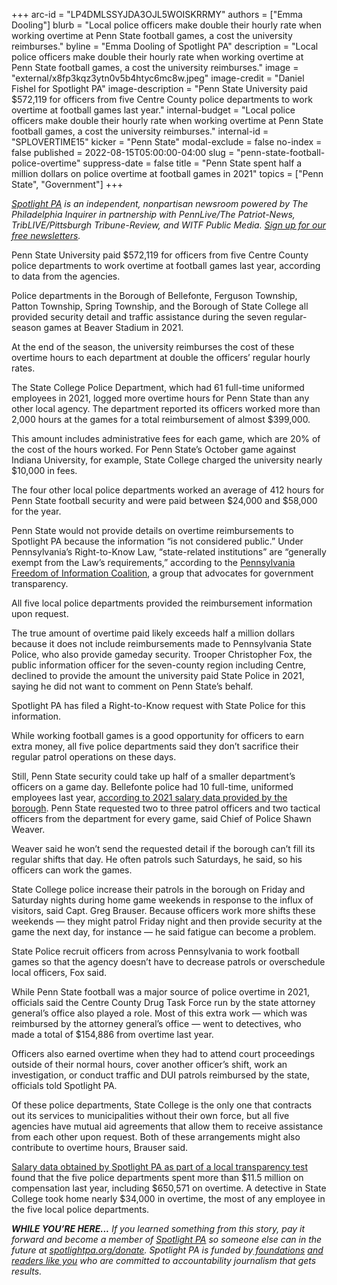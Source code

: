 +++
arc-id = "LP4DMLSSYJDA3OJL5WOISKRRMY"
authors = ["Emma Dooling"]
blurb = "Local police officers make double their hourly rate when working overtime at Penn State football games, a cost the university reimburses."
byline = "Emma Dooling of Spotlight PA"
description = "Local police officers make double their hourly rate when working overtime at Penn State football games, a cost the university reimburses."
image = "external/x8fp3kqz3ytn0v5b4htyc6mc8w.jpeg"
image-credit = "Daniel Fishel for Spotlight PA"
image-description = "Penn State University paid $572,119 for officers from five Centre County police departments to work overtime at football games last year."
internal-budget = "Local police officers make double their hourly rate when working overtime at Penn State football games, a cost the university reimburses."
internal-id = "SPLOVERTIME15"
kicker = "Penn State"
modal-exclude = false
no-index = false
published = 2022-08-15T05:00:00-04:00
slug = "penn-state-football-police-overtime"
suppress-date = false
title = "Penn State spent half a million dollars on police overtime at football games in 2021"
topics = ["Penn State", "Government"]
+++

<a href="https://www.spotlightpa.org/"><i>Spotlight PA</i></a><i> is an independent, nonpartisan newsroom powered by The Philadelphia Inquirer in partnership with PennLive/The Patriot-News, TribLIVE/Pittsburgh Tribune-Review, and WITF Public Media. </i><a href="https://www.spotlightpa.org/newsletters"><i>Sign up for our free newsletters</i></a><i>.</i>

Penn State University paid $572,119 for officers from five Centre County police departments to work overtime at football games last year, according to data from the agencies.

Police departments in the Borough of Bellefonte, Ferguson Township, Patton Township, Spring Township, and the Borough of State College all provided security detail and traffic assistance during the seven regular-season games at Beaver Stadium in 2021.

At the end of the season, the university reimburses the cost of these overtime hours to each department at double the officers’ regular hourly rates.

<script src="https://www.spotlightpa.org/embed.js" async></script><div data-spl-embed-version="1" data-spl-src="https://www.spotlightpa.org/embeds/newsletter/"></div>

The State College Police Department, which had 61 full-time uniformed employees in 2021, logged more overtime hours for Penn State than any other local agency. The department reported its officers worked more than 2,000 hours at the games for a total reimbursement of almost $399,000.

This amount includes administrative fees for each game, which are 20% of the cost of the hours worked. For Penn State’s October game against Indiana University, for example, State College charged the university nearly $10,000 in fees.

The four other local police departments worked an average of 412 hours for Penn State football security and were paid between $24,000 and $58,000 for the year.

Penn State would not provide details on overtime reimbursements to Spotlight PA because the information “is not considered public.” Under Pennsylvania’s Right-to-Know Law, “state-related institutions” are “generally exempt from the Law’s requirements,” according to the <a href="https://pafoic.org/agencies-subject-to-the-right-to-know-law/">Pennsylvania Freedom of Information Coalition</a>, a group that advocates for government transparency.

All five local police departments provided the reimbursement information upon request.

The true amount of overtime paid likely exceeds half a million dollars because it does not include reimbursements made to Pennsylvania State Police, who also provide gameday security. Trooper Christopher Fox, the public information officer for the seven-county region including Centre, declined to provide the amount the university paid State Police in 2021, saying he did not want to comment on Penn State’s behalf.

Spotlight PA has filed a Right-to-Know request with State Police for this information.

While working football games is a good opportunity for officers to earn extra money, all five police departments said they don’t sacrifice their regular patrol operations on these days.

Still, Penn State security could take up half of a smaller department’s officers on a game day. Bellefonte police had 10 full-time, uniformed employees last year, <a href="https://www.spotlightpa.org/statecollege/2022/07/centre-county-transparency-public-records/">according to 2021 salary data provided by the borough</a>. Penn State requested two to three patrol officers and two tactical officers from the department for every game, said Chief of Police Shawn Weaver.

Weaver said he won’t send the requested detail if the borough can’t fill its regular shifts that day. He often patrols such Saturdays, he said, so his officers can work the games.

<script src="https://www.spotlightpa.org/embed.js" async></script><div data-spl-embed-version="1" data-spl-src="https://www.spotlightpa.org/embeds/donate/?teaser_text=%3Cb%3ESupport%20Spotlight%20PA's%20vital%20journalism%20and%20your%20gift%20will%20be%20matched%20dollar-for-dollar.%3C%2Fb%3E%20%20&eyebrow_text=2022%20WEEK%20OF%20GIVING&cta_text=ALL%20DONATIONS%20DOUBLED"></div>

State College police increase their patrols in the borough on Friday and Saturday nights during home game weekends in response to the influx of visitors, said Capt. Greg Brauser. Because officers work more shifts these weekends — they might patrol Friday night and then provide security at the game the next day, for instance — he said fatigue can become a problem.

State Police recruit officers from across Pennsylvania to work football games so that the agency doesn’t have to decrease patrols or overschedule local officers, Fox said.

While Penn State football was a major source of police overtime in 2021, officials said the Centre County Drug Task Force run by the state attorney general’s office also played a role. Most of this extra work — which was reimbursed by the attorney general’s office — went to detectives, who made a total of $154,886 from overtime last year.

Officers also earned overtime when they had to attend court proceedings outside of their normal hours, cover another officer’s shift, work an investigation, or conduct traffic and DUI patrols reimbursed by the state, officials told Spotlight PA.

Of these police departments, State College is the only one that contracts out its services to municipalities without their own force, but all five agencies have mutual aid agreements that allow them to receive assistance from each other upon request. Both of these arrangements might also contribute to overtime hours, Brauser said.

<a href="https://www.spotlightpa.org/statecollege/2022/07/centre-county-transparency-public-records/">Salary data obtained by Spotlight PA as part of a local transparency test</a> found that the five police departments spent more than $11.5 million on compensation last year, including $650,571 on overtime. A detective in State College took home nearly $34,000 in overtime, the most of any employee in the five local police departments.

<i><b>WHILE YOU’RE HERE...</b></i><i> If you learned something from this story, pay it forward and become a member of </i><a href="https://www.spotlightpa.org/"><i>Spotlight PA</i></a><i> so someone else can in the future at </i><a href="http://spotlightpa.org/donate"><i>spotlightpa.org/donate</i></a><i>. Spotlight PA is funded by</i><a href="https://www.spotlightpa.org/support"><i> foundations</i></a><i> </i><a href="https://www.spotlightpa.org/support"><i>and readers like you</i></a><i> who are committed to accountability journalism that gets results.</i>
